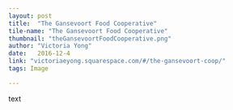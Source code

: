 ```yaml
---
layout: post
title:  "The Gansevoort Food Cooperative"
tile-name: "The Gansevoort Food Cooperative"
thumbnail: "theGansevoortFoodCooperative.png"
author: "Victoria Yong"
date:   2016-12-4
link: "victoriaeyong.squarespace.com/#/the-gansevoort-coop/"
tags: Image

---
```


text